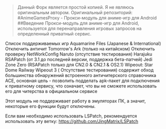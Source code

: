 >Данный Форк является простой копией. Я не являюсь оригинальным автором. Оригинальный репозиторий:
#AnimeGamesProxy - Прокси-модуль для аниме-игр для Android
##Введение 
Прокси-модуль для аниме-игр для Android, используется для перенаправления игровых запросов на определенный приватный сервис.

Список поддерживаемых игр 
Aquamarine Files (Japanese & International) 
Отключить античит 
Tomorrow's Ark (только на китайском) 
Отключить проверку NetWorkConfig 
Naruto (отсутствие тестирования) 
Harajuku 
RSAPatch (от 3.1 до последней версии, поддержка бета-патчей) 
Jedi Zone Zero (RSAPatch только для CN2.0 & CN2.1 & OS2.1) 
Wipeout: Star Dome Railway 
Wipeout 3 ( Отсутствие тестирования) 
содержит обход большинства обнаружений встроенного античитерского справочника ACE, основная цель - позволить подделать apk-пакет для подключения к приватному сервису, что означает, что вы не сможете использовать его для читерства в официальном сервисе

Этот модуль не поддерживает работу в эмуляторах ПК, а значит, некоторые его функции будут отключены.

Если вам необходимо использовать LSPatch, рекомендуется использовать эту ветку: 
https://github.com/JingMatrix/LSPatch
